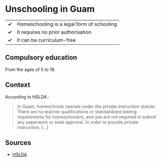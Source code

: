 # Unschooling in Guam

|       |                                            |
| ----- | ------------------------------------------ |
| **✓** | Homeschooling is a legal form of schooling |
| **✓** | It requires no prior authorisation         |
| **✓** | It can be curriculum-free                  |

## Compulsory education

From the ages of 5 to 18.

## Context

According to HSLDA :

> In Guam, homeschools operate under the private instruction statute. There are no teacher qualifications or standardized testing requirements for homeschoolers, and you are not required to submit any paperwork or seek approval. In order to provide private instruction,
> […]

## Sources

- [HSLDA](https://hslda.org/post/how-to-comply-with-guams-homeschool-law)
